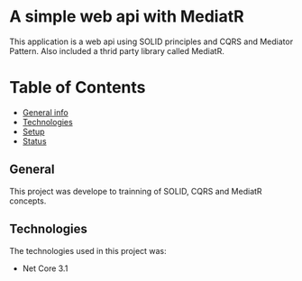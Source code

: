 # A simple web api with MediatR
This application is a web api using SOLID principles and CQRS and Mediator Pattern. Also included a thrid party library called MediatR.

# Table of Contents
* [General info](https://github.com/3duardonery/web-api-mediatr/edit/master/README.md#general-info)
* [Technologies](https://github.com/3duardonery/web-api-mediatr/edit/master/README.md#technologies)
* [Setup](https://github.com/3duardonery/web-api-mediatr/edit/master/README.md#seup)
* [Status](https://github.com/3duardonery/web-api-mediatr/edit/master/README.md#status)

## General
This project was develope to trainning of SOLID, CQRS and MediatR concepts.

## Technologies
The technologies used in this project was:
* Net Core 3.1
